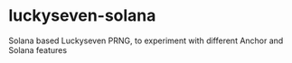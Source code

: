 # luckyseven-solana
Solana based Luckyseven PRNG, to experiment with different Anchor and Solana features
